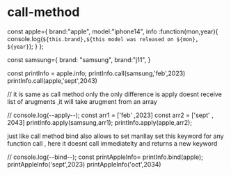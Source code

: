# call-method
const apple={
brand:"apple",
model:"iphone14",
info :function(mon,year){
console.log(`${this.brand},${this model was released on ${mon}, ${year}`);
}
};

const samsung={
brand: "samsung",
brand:"j11",
}

const printInfo = apple.info;
printInfo.call(samsung,'feb',2023)
printInfo.call(apple,'sept',2043)

// it is same as call method only the only difference is apply doesnt receive list of arugments ,it will take arugment from an array 

// console.log(--apply--);
const arr1 = ['feb' ,2023]
const arr2 = ['sept' , 2043]
printInfo.apply(samsung,arr1);
printInfo.apply(apple,arr2);

just like call method bind also allows to set manllay set this keyword for any function call , here it doesnt call immediatelty  and returns a new keyword 

// console.log(--bind--);
const printAppleInfo= printInfo.bind(apple);
printAppleInfo('sept',2023)
printAppleInfo('oct',2034)
